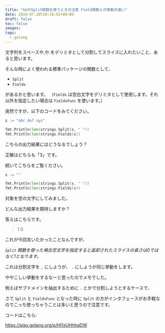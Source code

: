 ```yaml
---
title: "GoのSplit関数を使うときの注意 Field関数との挙動の違い"
date: 2019-07-28T20:16:52+09:00
draft: false
toc: false
images:
tags: 
  - golang
---
```


文字列をスペースや,や.をデリミタとして分割してスライスに入れたいこと、あると思います。

そんな時によく使われる標準パッケージの関数として、

- `Split`
- `Fields`

があるかと思います。
（`Fields` は空白文字をデリミタとして使用します。それ以外を指定したい場合は `FieldsFunc` を使います。）

突然ですが、以下のコードをみてください。

```go
s := "abc def xyz"

fmt.Println(len(strings.Split(s, " "))
fmt.Println(len(strings.Fields(s))
```

こちらの出力結果にはどうなるでしょう？

正解はどちらも「3」です。


続いてこちらをご覧ください。

```go
s := ""

fmt.Println(len(strings.Split(s, " "))
fmt.Println(len(strings.Fields(s))
```

対象を空の文字にしてみました。

どんな出力結果を期待しますか？



答えはこちらです。

>1
>0


これが今回言いたかったことなんですが、

*`Split` 関数を使った場合空文字を指定すると返却されたスライスの長さは0ではなく1となります。*

これは分割文字を `,` にしようが、 `.` にしようが同じ挙動をします。


ややこしい挙動をするなーと思ったのでメモでした。

例えばサブドメインを抽出するために `.` とかで分割しようとするケースで、

さて `Split` と `FieldsFunc` となった時に `Split` の方がインタフェースがお手軽なのでこっち使っちゃうことは多いと思うので注意です。


コードはこちら:

https://play.golang.org/p/Hl1xUHhhqDW
